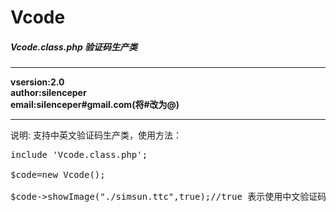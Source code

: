 Vcode
=====

<h5>Vcode.class.php 验证码生产类</h5>
<hr/>
<b>
vsersion:2.0 <br/>
author:silenceper<br/>
email:silenceper#gmail.com(将#改为@)<br/>
</b>
<hr/>
说明:
  支持中英文验证码生产类，使用方法：<br/>

<pre>
include 'Vcode.class.php';<br/>
$code=new Vcode();<br/>
$code->showImage("./simsun.ttc",true);//true 表示使用中文验证码<br/>
</pre>
